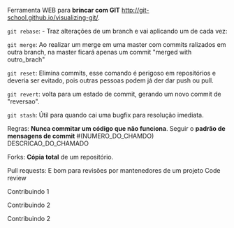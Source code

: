 Ferramenta WEB para **brincar com GIT** http://git-school.github.io/visualizing-git/.

`git rebase`:
    - Traz alterações de um branch e vai aplicando um de cada vez:

`git merge`:
    Ao realizar um merge em uma master com commits ralizados em outra branch, na master ficará apenas um commit
    "merged with outro_brach"

`git reset`:
    Elimina commits, esse comando é perigoso em repositórios e deveria ser evitado, pois outras pessoas podem já
    der dar push ou pull.

`git revert`:
    volta para um estado de commit, gerando um novo commit de "reversao".

`git stash`:
    Útil para quando cai uma bugfix para resolução imediata.

Regras:
    **Nunca commitar um código que não funciona**.
    Seguir o **padrão de mensagens de commit** #(NUMERO_DO_CHAMDO) DESCRICAO_DO_CHAMADO

Forks:
    **Cópia total** de um repositório.

Pull requests:
    E bom para revisões por mantenedores de um projeto
    Code review

Contribuindo 1

Contribuindo 2

Contribuindo 2